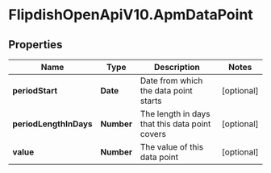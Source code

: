 # FlipdishOpenApiV10.ApmDataPoint

## Properties
Name | Type | Description | Notes
------------ | ------------- | ------------- | -------------
**periodStart** | **Date** | Date from which the data point starts | [optional] 
**periodLengthInDays** | **Number** | The length in days that this data point covers | [optional] 
**value** | **Number** | The value of this data point | [optional] 


